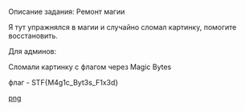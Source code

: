 Описание задания: Ремонт магии

Я тут упражнялся в магии и случайно сломал картинку, помогите восстановить.

Для админов:

Сломали картинку с флагом через Magic Bytes

флаг - STF{M4g1c_Byt3s_F1x3d}

[png](./magic.png)
